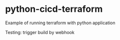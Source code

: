 # python-cicd-terraform
Example of running terraform with python application

Testing: trigger build by webhook
